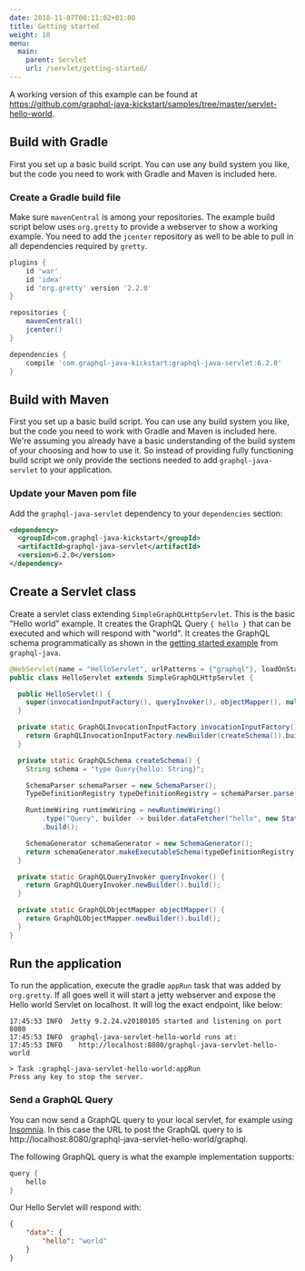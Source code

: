```yaml
---
date: 2018-11-07T00:11:02+01:00
title: Getting started
weight: 10
menu:
  main:
    parent: Servlet
    url: /servlet/getting-started/
---
```


A working version of this example can be found at https://github.com/graphql-java-kickstart/samples/tree/master/servlet-hello-world.

## Build with Gradle

First you set up a basic build script. You can use any build system you like, but the code you need to work with
Gradle and Maven is included here.

### Create a Gradle build file

Make sure `mavenCentral` is among your repositories. The example build script below uses `org.gretty` to provide
a webserver to show a working example. You need to add the `jcenter` repository as well to be able to pull in all
dependencies required by `gretty`.

```gradle
plugins {
    id 'war'
    id 'idea'
    id 'org.gretty' version '2.2.0'
}

repositories {
    mavenCentral()
    jcenter()
}

dependencies {
    compile 'com.graphql-java-kickstart:graphql-java-servlet:6.2.0'
}
```

## Build with Maven

First you set up a basic build script. You can use any build system you like, but the code you need to work with
Gradle and Maven is included here. We're assuming you already have a basic understanding of the build system of your
choosing and how to use it. So instead of providing fully functioning build script we only provide the sections
needed to add `graphql-java-servlet` to your application.

### Update your Maven pom file

Add the `graphql-java-servlet` dependency to your `dependencies` section:

```xml
<dependency>
  <groupId>com.graphql-java-kickstart</groupId>
  <artifactId>graphql-java-servlet</artifactId>
  <version>6.2.0</version>
</dependency>
```

## Create a Servlet class

Create a servlet class extending `SimpleGraphQLHttpServlet`. This is the basic "Hello world" example. It creates
the GraphQL Query `{ hello }` that can be executed and which will respond with "world". It creates the GraphQL
schema programmatically as shown in the [getting started example](https://www.graphql-java.com/documentation/v11/getting-started/) from `graphql-java`.

```java
@WebServlet(name = "HelloServlet", urlPatterns = {"graphql"}, loadOnStartup = 1)
public class HelloServlet extends SimpleGraphQLHttpServlet {

  public HelloServlet() {
    super(invocationInputFactory(), queryInvoker(), objectMapper(), null, false);
  }

  private static GraphQLInvocationInputFactory invocationInputFactory() {
    return GraphQLInvocationInputFactory.newBuilder(createSchema()).build();
  }

  private static GraphQLSchema createSchema() {
    String schema = "type Query{hello: String}";

    SchemaParser schemaParser = new SchemaParser();
    TypeDefinitionRegistry typeDefinitionRegistry = schemaParser.parse(schema);

    RuntimeWiring runtimeWiring = newRuntimeWiring()
        .type("Query", builder -> builder.dataFetcher("hello", new StaticDataFetcher("world")))
        .build();

    SchemaGenerator schemaGenerator = new SchemaGenerator();
    return schemaGenerator.makeExecutableSchema(typeDefinitionRegistry, runtimeWiring);
  }

  private static GraphQLQueryInvoker queryInvoker() {
    return GraphQLQueryInvoker.newBuilder().build();
  }

  private static GraphQLObjectMapper objectMapper() {
    return GraphQLObjectMapper.newBuilder().build();
  }
}
```

## Run the application

To run the application, execute the gradle `appRun` task that was added by `org.gretty`. If all goes well it will
start a jetty webserver and expose the Hello world Servlet on localhost. It will log the exact endpoint, like below:

```plain
17:45:53 INFO  Jetty 9.2.24.v20180105 started and listening on port 8080
17:45:53 INFO  graphql-java-servlet-hello-world runs at:
17:45:53 INFO    http://localhost:8080/graphql-java-servlet-hello-world

> Task :graphql-java-servlet-hello-world:appRun
Press any key to stop the server.
```

### Send a GraphQL Query

You can now send a GraphQL query to your local servlet, for example using [Insomnia](https://insomnia.rest/graphql/).
In this case the URL to post the GraphQL query to is http://localhost:8080/graphql-java-servlet-hello-world/graphql.

The following GraphQL query is what the example implementation supports:
```gradle
query {
    hello
}
```
Our Hello Servlet will respond with:
```json
{
	"data": {
		"hello": "world"
	}
}
```
